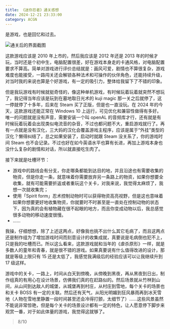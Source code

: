 ```yaml
---
title: 《迷你忍者》通关感想
date: 2024-12-21 23:33:00
category: ACGN
---
```

是游戏，也是回忆和过去。

<!-- more -->

![通关后的界面截图](/images/ACGN/Review-Mini-Ninjas.jpg)

这款游戏应该是 2010 年上市的，然后我应该是 2012 年还是 2013 年的时候才玩，当时还是个初中生，电脑配置很差，好在游戏本身走的卡通风格，对电脑配置要求不算高。简单对游戏进行评价总结就是：画风可爱，剧情也不算很复杂，游戏难度也能接受，一路闯关还会解锁各种法术和可操作的伙伴角色，还能持续升级，对当时我的来说也算是个好游戏，有一定的吸引力，整体给我留下了不错的印象。

但是我玩游戏有时候就挺奇怪的，像这种单机游戏，有时候玩着玩着就突然不想玩了，我记得当年应该是玩到在墓地取日光术的 kuji magic 那一关之后就停了，这一停就停了十多年，后来在 Steam 买了正版，但是也一直没玩。在 2024 年的今天，这款游戏还能正常在 Windows 10 上运行，可见优化和兼容性做得有多好。唯一的问题就是没有声音，需要安装一个叫 openAL 的音频库才行，还有就是有时候玩着玩着会出现类似电流音的杂音，不过也都问题不大，重启游戏就行了。再有一点就是没有汉化，三大妈的汉化会覆盖游戏主程序，应该是属于“外挂”类型的汉化？懒得纠结了，总之如果安装了，启动时就跟 Steam 没关系了，你的游戏时间 Steam 也不会记录。不过也好在如今英语水平也算有长进，再加上游戏本身也没什么复杂的剧情和对话，所以就直接吃生肉了。

接下来就是吐槽环节：
- 游戏中的路线会有分支，你走哪条都能到达目的地，并且沿途也有需要收集的物资，但是你走一条，就意味着你需要放弃另一条路上的物资，如果你想要全收集，就有可能需要折返或者重玩这个关卡，对我来说，我觉得太麻烦了，我想一次就收集完；
- 使用「Spirit form」忍术控制动物时可以获得物资高亮视野，但是这也意味着如果你想要更好地收集物资，你就要时不时甚至是一直处在控制动物的状态下，因为真的会有植物藏在很不起眼的地方，而且你变成动物以后，我总感觉很多动物的移动速度很慢。
- ……

我操，仔细想想，除了上述这两点，好像我也挑不出什么其它毛病了，而且这两点还是制作组为了增加游戏时间而刻意设计的收集成就，真要说是毛病倒也犯不上，只是我的吐槽而已。所以这么看来，这款游戏就和当年的《虐杀原形》一样，就是多数人的童年和青春，就是很不错的游戏。如果真要说有什么值得改进的设计，那就是等级上限只有 15 还是太低了，我感觉我满级后的经验应该可以让我继续升到 17 级这样。

游戏中的关卡，一路上，时间从白天到傍晚，从傍晚到黑夜，再从黑夜到日出，制作组真的有用心在设计场景，仿佛我们真的在赶路似的。然后场景就从竹林到山间，从山间到达敌人的城堡，从城堡再到村庄，从村庄到雪地，每个关卡的场景也和关卡 BOSS 有一定的关联。然后还有天气，从阳光明媚到狂风暴雨再到冰天雪地（人物在雪地里静置一段时间甚至还会冷得打颤，太细节了）……这些风景虽然不能说非常惊艳，但是每个关卡的场景设计都有一定的特色，让人愿意停下脚步来观赏一番，对于如此体量的游戏，我觉得这就够了。

> 8/10
